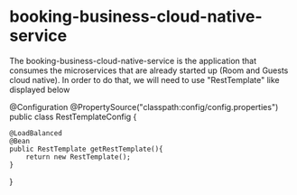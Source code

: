 # booking-business-cloud-native-service

The booking-business-cloud-native-service is the application that consumes the microservices that are already started up 
(Room and Guests cloud native). In order to do that, we will need to use "RestTemplate" like displayed below


@Configuration
@PropertySource("classpath:config/config.properties")
public class RestTemplateConfig {

    @LoadBalanced
    @Bean
    public RestTemplate getRestTemplate(){
        return new RestTemplate();
    }
}

